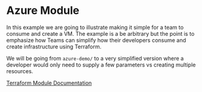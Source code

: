 # Azure Module

In this example we are going to illustrate making it simple for a team to consume and create a VM. The example is a be arbitrary but the point is to emphasize how Teams can simplify how their developers consume and create infrastructure using Terraform.

We will be going from ```azure-demo/``` to a very simplified version where a developer would only need to supply a few parameters vs creating multiple resources.

[Terraform Module Documentation](https://www.terraform.io/docs/modules/index.html)



